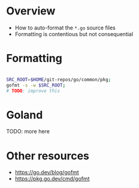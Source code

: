 # Overview
- How to auto-format the `*.go` source files
- Formatting is contentious but not consequential


# Formatting
```sh

SRC_ROOT=$HOME/git-repos/go/common/pkg;
gofmt -s -w $SRC_ROOT;
# TODO: improve this
```

# Goland
TODO: more here


# Other resources
- https://go.dev/blog/gofmt
- https://pkg.go.dev/cmd/gofmt
